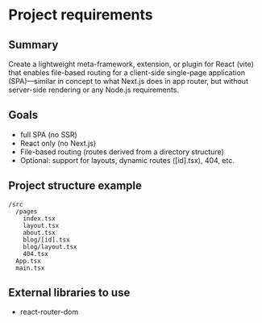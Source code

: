 # Project requirements

## Summary

Create a lightweight meta-framework, extension, or plugin for React (vite) that enables file-based routing for a client-side single-page application (SPA)—similar in concept to what Next.js does in app router, but without server-side rendering or any Node.js requirements.

## Goals

- full SPA (no SSR)
- React only (no Next.js)
- File-based routing (routes derived from a directory structure)
- Optional: support for layouts, dynamic routes ([id].tsx), 404, etc.

## Project structure example

```
/src
  /pages
    index.tsx
    layout.tsx
    about.tsx
    blog/[id].tsx
    blog/layout.tsx
    404.tsx
  App.tsx
  main.tsx
```

## External libraries to use

- react-router-dom